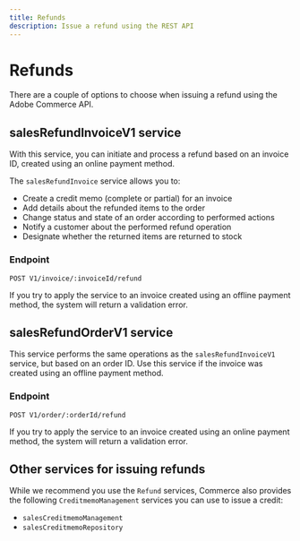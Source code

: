 ```yaml
---
title: Refunds
description: Issue a refund using the REST API
--- 
```

 
# Refunds

There are a couple of options to choose when issuing a refund using the Adobe Commerce API.

## salesRefundInvoiceV1 service

With this service, you can initiate and process a refund based on an invoice ID, created using an online payment method.

The `salesRefundInvoice` service allows you to:

*  Create a credit memo (complete or partial) for an invoice
*  Add details about the refunded items to the order
*  Change status and state of an order according to performed actions
*  Notify a customer about the performed refund operation
*  Designate whether the returned items are returned to stock

### Endpoint

`POST V1/invoice/:invoiceId/refund`

<InlineAlert variant="warning" slots="text"/>

If you try to apply the service to an invoice created using an offline payment method, the system will return a validation error.

## salesRefundOrderV1 service

This service performs the same operations as the `salesRefundInvoiceV1` service, but based on an order ID. Use this service if the invoice was created using an offline payment method.

### Endpoint

`POST V1/order/:orderId/refund`

<InlineAlert variant="warning" slots="text"/>

If you try to apply the service to an invoice created using an online payment method, the system will return a validation error.

## Other services for issuing refunds

While we recommend you use the `Refund` services, Commerce also provides the following `CreditmemoManagement` services you can use to issue a credit:

*  `salesCreditmemoManagement`
*  `salesCreditmemoRepository`
